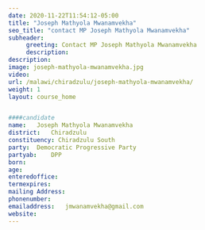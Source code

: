 ```yaml
---
date: 2020-11-22T11:54:12-05:00
title: "Joseph Mathyola Mwanamvekha"
seo_title: "contact MP Joseph Mathyola Mwanamvekha"
subheader:
     greeting: Contact MP Joseph Mathyola Mwanamvekha
     description: 
description: 
image: joseph-mathyola-mwanamvekha.jpg
video: 
url: /malawi/chiradzulu/joseph-mathyola-mwanamvekha/
weight: 1
layout: course_home


####candidate
name:	Joseph Mathyola Mwanamvekha
district:	Chiradzulu
constituency: Chiradzulu South
party:	Democratic Progressive Party
partyab:	DPP
born:
age: 
enteredoffice:	
termexpires:	
mailing Address:
phonenumber:	
emailaddress:	jmwanamvekha@gmail.com
website:	
---
```



